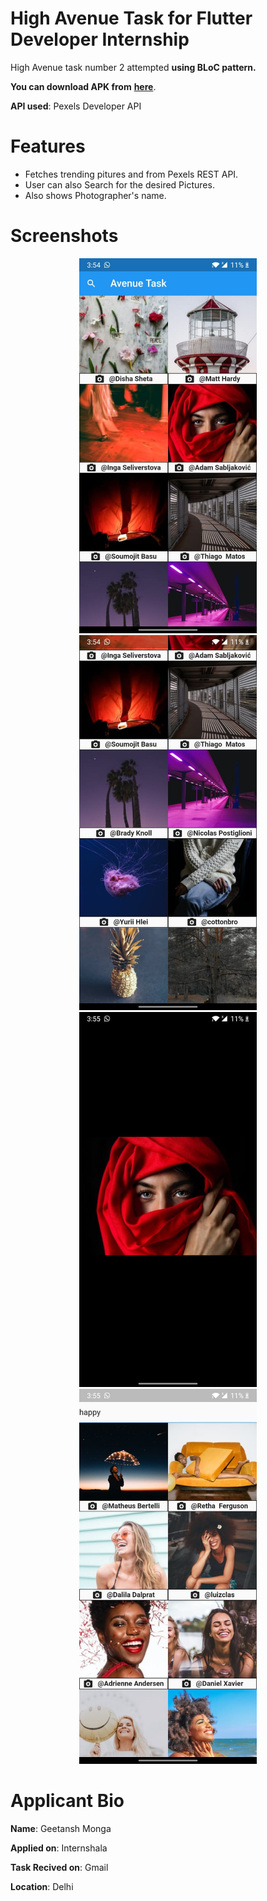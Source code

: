 # High Avenue Task for Flutter Developer Internship

High Avenue task number 2 attempted **using BLoC pattern.**

**You can download APK from** [**here**](https://drive.google.com/file/d/1cNkYM_ZCLNBuraMJGXekKbhlpdtvtuzc/view?usp=sharing).


**API used**: Pexels Developer API

# Features

* Fetches trending pitures and  from Pexels REST API.
* User can also Search for the desired Pictures.
* Also shows Photographer's name.

# Screenshots

<p align="center">
<img src="https://github.com/GMGOG/avenue_task/blob/master/Screenshots/Homescren.jpeg" alt="details" height = "600" >
<img src="https://github.com/GMGOG/avenue_task/blob/master/Screenshots/homescreen%202.jpeg" alt="details" height = "600" >
<img src="https://github.com/GMGOG/avenue_task/blob/master/Screenshots/Pop%20up.jpeg" alt="details" height = "600" >
<img src="https://github.com/GMGOG/avenue_task/blob/master/Screenshots/search.jpeg" alt="details" height = "600" >
</p>

# Applicant Bio
**Name**: Geetansh Monga

**Applied on**: Internshala

**Task Recived on**: Gmail

**Location**: Delhi
